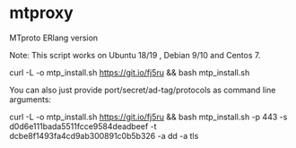 # mtproxy
MTproto
ERlang version

Note: This script works on Ubuntu 18/19 , Debian 9/10 and Centos 7.


curl -L -o mtp_install.sh https://git.io/fj5ru && bash mtp_install.sh

You can also just provide port/secret/ad-tag/protocols as command line arguments:

curl -L -o mtp_install.sh https://git.io/fj5ru && bash mtp_install.sh -p 443 -s d0d6e111bada5511fcce9584deadbeef -t dcbe8f1493fa4cd9ab300891c0b5b326 -a dd -a tls



